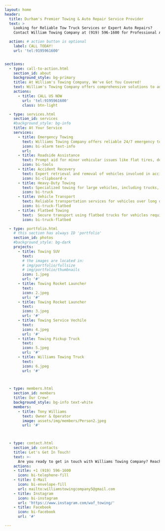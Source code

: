 ```yaml
---
layout: home
header:
  title: Durham's Premier Towing & Auto Repair Service Provider
  text: >
    Looking for Reliable Tow Truck Services or Expert Auto Repairs?
    Contact William Towing Company at (919) 596-1600 for Professional Assistance Today!

  action: # action button is optional
    label: CALL TODAY!
    url: 'tel:9195961600'


sections:
  - type: call-to-action.html
    section_id: about
    background_style: bg-primary
    title: At William's Towing Company, We've Got You Covered!
    text: William's Towing Company offers comprehensive solutions to address all your vehicular needs swiftly and effectively. From emergency towing to reliable roadside assistance, our services are tailored to provide you with prompt and efficient assistance whenever you need it. Experience convenience and reliability with William's Towing Company – your trusted partner on the road!
    actions:
      - title: CALL US NOW
        url: 'tel:9195961600'
        class: btn-light

  - type: services.html
    section_id: services
    #background_style: bg-info
    title: At Your Service
    services:
      - title: Emergency Towing
        text: Williams Towing Company offers reliable 24/7 emergency towing and roadside assistance services in Durham, NC. Contact us for prompt service!
        icon: bi-alarm text-info
        url: 
      - title: Roadside Assistance
        text: Prompt aid for minor vehicular issues like flat tires, dead batteries, or locked-out situations.
        icon: bi-tools
      - title: Accident Recovery
        text: Expert retrieval and removal of vehicles involved in accidents, ensuring swift and safe recovery operations.
        icon: bi-clipboard-x
      - title: Heavy-Duty Towing
        text: Specialized towing for large vehicles, including trucks, buses, and construction equipment, with precision and care.
        icon: bi-truck
      - title: Vehicle Transport
        text: Reliable transportation services for vehicles over long distances or to specific destinations, ensuring secure and timely delivery.
        icon: bi-truck-flatbed
      - title: Flatbed Towing
        text:  Secure transport using flatbed trucks for vehicles requiring gentle handling or long-distance travel.
        icon: bi-truck-flatbed

  - type: portfolio.html
    # this section has always ID 'portfolio'
    section_id: photos
    #background_style: bg-dark
    projects:
      - title: Towing SUV
        text: 
        # the images are located in:
        # img/portfolio/fullsize
        # img/portfolio/thumbnails
        icon: 1.jpeg
        url: '#'
      - title: Towing Rocket Launcher
        text: 
        icon: 2.jpeg
        url: '#'
      - title: Towing Rocket Launcher
        text: 
        icon: 3.jpeg
        url: '#'
      - title: Towing Service Vechile
        text: 
        icon: 4.jpeg
        url: '#'
      - title: Towing Pickup Truck
        text: 
        icon: 5.jpeg
        url: '#'
      - title: Williams Towing Truck
        text: 
        icon: 6.jpeg
        url: '#'

  

  - type: members.html
    section_id: members
    title: Our Crew!
    background_style: bg-info text-white
    members:
      - title: Tony Williams
        text: Owner & Operator
        image: assets/img/members/Person2.jpeg
        url: '#'

      

  - type: contact.html
    section_id: contacts
    title: Let's Get In Touch!
    text: >-
      Are you ready to get in touch with Williams Towing Company? Reach out to us for swift and reliable service!Whether you need immediate assistance or want to discuss your towing needs further, we're here to help. Give us a call or shoot us an email, and our dedicated team will promptly respond to your inquiry. Let Williams Towing Company be your trusted partner on the road!
    actions:
    - title: +1 (919) 596-1600 
      icon: bi-telephone-fill
    - title: E-Mail
      icon: bi-envelope-fill
      url: mailto:williamstowingcompany5@gmail.com
    - title: Instagram
      icon: bi-instagram
      url: 'https://www.instagram.com/waf_towing/'
    - title: Facebook
      icon: bi-facebook
      url: '#'

---
```

